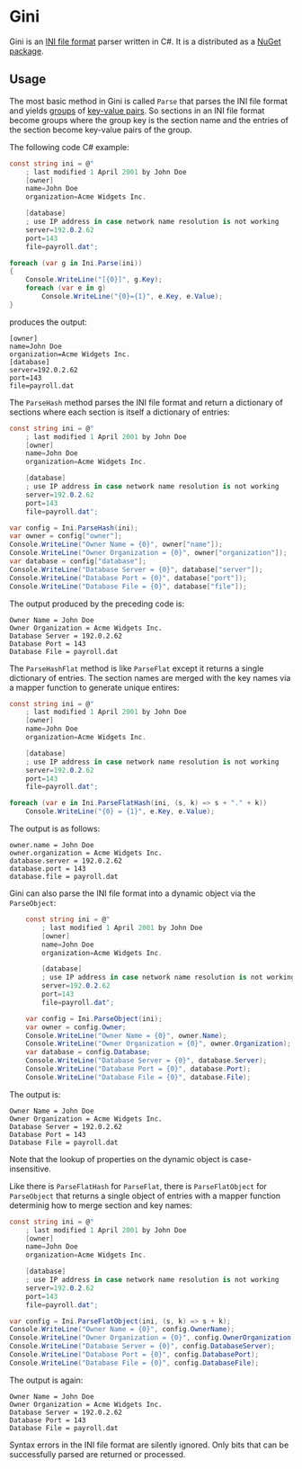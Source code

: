 # Gini

Gini is an [INI file format][1] parser written in C#. It is a distributed as a
[NuGet package][2].

## Usage

The most basic method in Gini is called `Parse` that parses the INI file
format and yields [groups][3] of [key-value pairs][4]. So sections in an INI
file format become groups where the group key is the section name and the
entries of the section become key-value pairs of the group.

The following code C# example:

```c#
const string ini = @"
    ; last modified 1 April 2001 by John Doe
    [owner]
    name=John Doe
    organization=Acme Widgets Inc.

    [database]
    ; use IP address in case network name resolution is not working
    server=192.0.2.62
    port=143
    file=payroll.dat";

foreach (var g in Ini.Parse(ini))
{
    Console.WriteLine("[{0}]", g.Key);
    foreach (var e in g)
        Console.WriteLine("{0}={1}", e.Key, e.Value);
}
```

produces the output:

    [owner]
    name=John Doe
    organization=Acme Widgets Inc.
    [database]
    server=192.0.2.62
    port=143
    file=payroll.dat

The `ParseHash` method parses the INI file format and return a dictionary of
sections where each section is itself a dictionary of entries:

```c#
const string ini = @"
    ; last modified 1 April 2001 by John Doe
    [owner]
    name=John Doe
    organization=Acme Widgets Inc.

    [database]
    ; use IP address in case network name resolution is not working
    server=192.0.2.62
    port=143
    file=payroll.dat";

var config = Ini.ParseHash(ini);
var owner = config["owner"];
Console.WriteLine("Owner Name = {0}", owner["name"]);
Console.WriteLine("Owner Organization = {0}", owner["organization"]);
var database = config["database"];
Console.WriteLine("Database Server = {0}", database["server"]);
Console.WriteLine("Database Port = {0}", database["port"]);
Console.WriteLine("Database File = {0}", database["file"]);
```

The output produced by the preceding code is:

    Owner Name = John Doe
    Owner Organization = Acme Widgets Inc.
    Database Server = 192.0.2.62
    Database Port = 143
    Database File = payroll.dat

The `ParseHashFlat` method is like `ParseFlat` except it returns a single
dictionary of entries. The section names are merged with the key names via a
mapper function to generate unique entires:

```c#
const string ini = @"
    ; last modified 1 April 2001 by John Doe
    [owner]
    name=John Doe
    organization=Acme Widgets Inc.

    [database]
    ; use IP address in case network name resolution is not working
    server=192.0.2.62
    port=143
    file=payroll.dat";

foreach (var e in Ini.ParseFlatHash(ini, (s, k) => s + "." + k))
    Console.WriteLine("{0} = {1}", e.Key, e.Value);
```

The output is as follows:

    owner.name = John Doe
    owner.organization = Acme Widgets Inc.
    database.server = 192.0.2.62
    database.port = 143
    database.file = payroll.dat

Gini can also parse the INI file format into a dynamic object via the
`ParseObject`:

```c#
    const string ini = @"
        ; last modified 1 April 2001 by John Doe
        [owner]
        name=John Doe
        organization=Acme Widgets Inc.

        [database]
        ; use IP address in case network name resolution is not working
        server=192.0.2.62
        port=143
        file=payroll.dat";

    var config = Ini.ParseObject(ini);
    var owner = config.Owner;
    Console.WriteLine("Owner Name = {0}", owner.Name);
    Console.WriteLine("Owner Organization = {0}", owner.Organization);
    var database = config.Database;
    Console.WriteLine("Database Server = {0}", database.Server);
    Console.WriteLine("Database Port = {0}", database.Port);
    Console.WriteLine("Database File = {0}", database.File);
```

The output is:

    Owner Name = John Doe
    Owner Organization = Acme Widgets Inc.
    Database Server = 192.0.2.62
    Database Port = 143
    Database File = payroll.dat

Note that the lookup of properties on the dynamic object is case-insensitive.

Like there is `ParseFlatHash` for `ParseFlat`, there is `ParseFlatObject` for
`ParseObject` that returns a single object of entries with a mapper function
determinig how to merge section and key names:

```c#
const string ini = @"
    ; last modified 1 April 2001 by John Doe
    [owner]
    name=John Doe
    organization=Acme Widgets Inc.

    [database]
    ; use IP address in case network name resolution is not working
    server=192.0.2.62
    port=143
    file=payroll.dat";

var config = Ini.ParseFlatObject(ini, (s, k) => s + k);
Console.WriteLine("Owner Name = {0}", config.OwnerName);
Console.WriteLine("Owner Organization = {0}", config.OwnerOrganization);
Console.WriteLine("Database Server = {0}", config.DatabaseServer);
Console.WriteLine("Database Port = {0}", config.DatabasePort);
Console.WriteLine("Database File = {0}", config.DatabaseFile);
```

The output is again:

    Owner Name = John Doe
    Owner Organization = Acme Widgets Inc.
    Database Server = 192.0.2.62
    Database Port = 143
    Database File = payroll.dat

Syntax errors in the INI file format are silently ignored. Only bits that can
be successfully parsed are returned or processed.

  [1]: http://en.wikipedia.org/wiki/INI_file
  [2]: http://www.nuget.org/packages/Gini/
  [3]: http://msdn.microsoft.com/en-us/library/vstudio/bb344977.aspx
  [4]: http://msdn.microsoft.com/en-us/library/5tbh8a42.aspx
